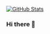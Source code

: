 [![GitHub Stats](https://github-readme-stats.vercel.app/api?username=dj-viking&show_icons=true&theme=gruvbox)](https://dj-viking.github.io/react-portfolio/) 

### Hi there 👋

<!--
**Dj-Viking/dj-viking** is a ✨ _special_ ✨ repository because its `README.md` (this file) appears on your GitHub profile.

Here are some ideas to get you started:

- 🔭 I’m currently working on ...
- 🌱 I’m currently learning ...
- 👯 I’m looking to collaborate on ...
- 🤔 I’m looking for help with ...
- 💬 Ask me about ...
- 📫 How to reach me: ...
- 😄 Pronouns: ...
- ⚡ Fun fact: ...
-->

